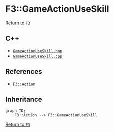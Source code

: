 # F3::GameActionUseSkill

[Return to `F3`](/docs/F3.md)

## C++

- [`GameActionUseSkill.hpp`](/c++/include/GameActionUseSkill.hpp)
- [`GameActionUseSkill.cpp`](/c++/source/GameActionUseSkill.cpp)

## References

- [`F3::Action`](/docs/F3/Action.md)

## Inheritance

```mermaid
graph TD;
    F3::Action --> F3::GameActionUseSkill
```

[Return to `F3`](/docs/F3.md)